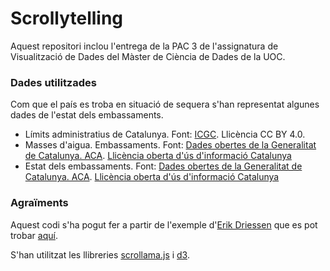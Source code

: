 # Scrollytelling

Aquest repositori inclou l'entrega de la PAC 3 de l'assignatura de Visualització de Dades del Màster de Ciència de Dades de la UOC.

### Dades utilitzades

Com que el país es troba en situació de sequera s'han representat algunes dades de l'estat dels embassaments.

- Límits administratius de Catalunya. Font: [ICGC](https://www.icgc.cat/ca/Descarregues/Cartografia-vectorial/Divisions-administratives). Llicència CC BY 4.0.
- Masses d'aigua. Embassaments. Font: [Dades obertes de la Generalitat de Catalunya. ACA](https://analisi.transparenciacatalunya.cat/Medi-Ambient/Masses-d-aigua-Embassaments/5jtz-br5i/about_data). [Llicència oberta d'ús d'informació Catalunya](https://governobert.gencat.cat/ca/dades_obertes/llicencia-oberta-informacio-catalunya/)
- Estat dels embassaments. Font: [Dades obertes de la Generalitat de Catalunya. ACA](https://analisi.transparenciacatalunya.cat/Medi-Ambient/Masses-d-aigua-Embassaments/5jtz-br5i/about_data). [Llicència oberta d'ús d'informació Catalunya](https://governobert.gencat.cat/ca/dades_obertes/llicencia-oberta-informacio-catalunya/)


### Agraïments

Aquest codi s'ha pogut fer a partir de l'exemple d'[Erik Driessen](https://github.com/edriessen/) que es pot trobar [aquí](https://github.com/edriessen/scrollytelling-scrollama-d3-demo).

S'han utilitzat les llibreries [scrollama.js](https://github.com/russellsamora/scrollama) i [d3](https://d3js.org/).
